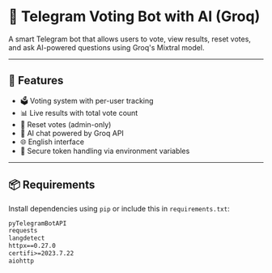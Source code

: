 # 🤖 Telegram Voting Bot with AI (Groq)

A smart Telegram bot that allows users to vote, view results, reset votes, and ask AI-powered questions using Groq's Mixtral model.

---

## 🚀 Features

- 🗳️ Voting system with per-user tracking
- 📊 Live results with total vote count
- 🔄 Reset votes (admin-only)
- 🧠 AI chat powered by Groq API
- 🌐 English interface
- 🔐 Secure token handling via environment variables

---

## 📦 Requirements

Install dependencies using `pip` or include this in `requirements.txt`:

```txt
pyTelegramBotAPI
requests
langdetect
httpx==0.27.0
certifi>=2023.7.22
aiohttp
